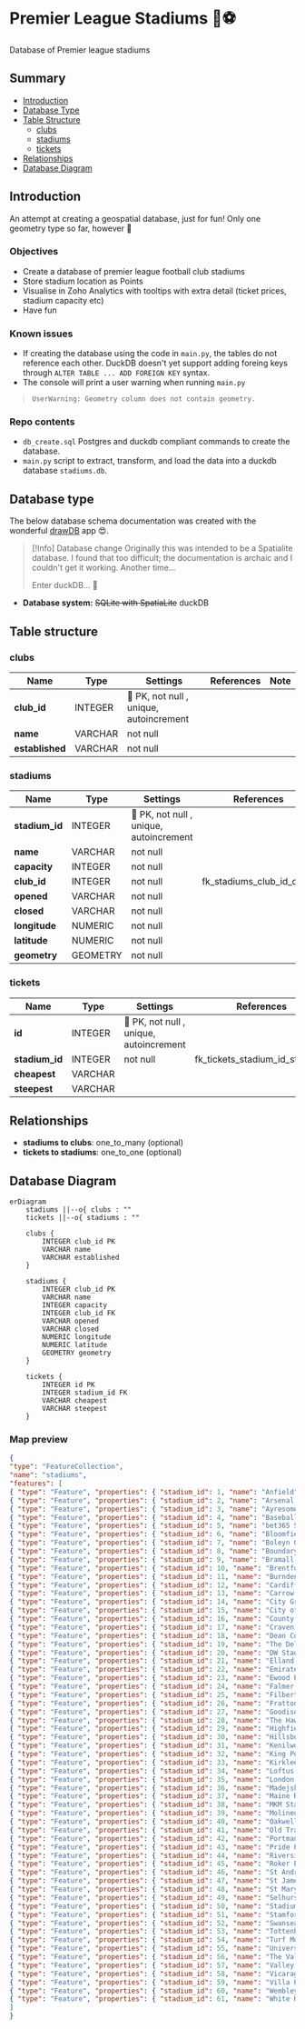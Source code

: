 # Premier League Stadiums 🥅⚽

Database of Premier league stadiums

## Summary

- [Introduction](#introduction)
- [Database Type](#database-type)
- [Table Structure](#table-structure)
	- [clubs](#clubs)
	- [stadiums](#stadiums)
	- [tickets](#tickets)
- [Relationships](#relationships)
- [Database Diagram](#database-Diagram)

## Introduction
An attempt at creating a geospatial database, just for fun! Only one geometry type so far, however 🤔

### Objectives
- Create a database of premier league football club stadiums
- Store stadium location as Points
- Visualise in Zoho Analytics with tooltips with extra detail (ticket prices, stadium capacity etc)
- Have fun

### Known issues
- If creating the database using the code in `main.py`, the tables do not reference each other. DuckDB doesn't yet support adding foreing keys through `ALTER TABLE ... ADD FOREIGN KEY` syntax.
- The console will print a user warning when running `main.py` 
> `UserWarning: Geometry column does not contain geometry.`

### Repo contents
- `db_create.sql` Postgres and duckdb compliant commands to create the database.
- `main.py` script to extract, transform, and load the data into a duckdb database `stadiums.db`.


## Database type
The below database schema documentation was created with the wonderful [drawDB](https://drawdb.vercel.app/editor) app 😍. 

> [!Info] Database change
> Originally this was intended to be a Spatialite database. I found that too difficult; the documentation is archaic and I couldn't get it working. Another time...  
>   
> Enter duckDB... 🦆


- **Database system:** ~~SQLite with SpatiaLite~~ duckDB
## Table structure

### clubs

| Name        | Type          | Settings                      | References                    | Note                           |
|-------------|---------------|-------------------------------|-------------------------------|--------------------------------|
| **club_id** | INTEGER | 🔑 PK, not null , unique, autoincrement |  | |
| **name** | VARCHAR | not null  |  | |
| **established** | VARCHAR | not null  |  | | 


### stadiums

| Name        | Type          | Settings                      | References                    | Note                           |
|-------------|---------------|-------------------------------|-------------------------------|--------------------------------|
| **stadium_id** | INTEGER | 🔑 PK, not null , unique, autoincrement |  | |
| **name** | VARCHAR | not null  |  | |
| **capacity** | INTEGER | not null  |  | |
| **club_id** | INTEGER | not null  | fk_stadiums_club_id_clubs | |
| **opened** | VARCHAR | not null  |  | |
| **closed** | VARCHAR | not null  |  | |
| **longitude** | NUMERIC | not null |  | |
| **latitude** | NUMERIC | not null |  | |
| **geometry** | GEOMETRY | not null  |  | | 


### tickets

| Name        | Type          | Settings                      | References                    | Note                           |
|-------------|---------------|-------------------------------|-------------------------------|--------------------------------|
| **id** | INTEGER | 🔑 PK, not null , unique, autoincrement |  | |
| **stadium_id** | INTEGER | not null  | fk_tickets_stadium_id_stadiums | |
| **cheapest** | VARCHAR | |  | | 
| **steepest** | VARCHAR | |  | | 


## Relationships

- **stadiums to clubs**: one_to_many (optional)
- **tickets to stadiums**: one_to_one (optional)

## Database Diagram

```mermaid
erDiagram
	stadiums ||--o{ clubs : ""
	tickets ||--o{ stadiums : ""

	clubs {
		INTEGER club_id PK
		VARCHAR name
		VARCHAR established
	}

	stadiums {
		INTEGER club_id PK
		VARCHAR name
		INTEGER capacity 
		INTEGER club_id FK
		VARCHAR opened
		VARCHAR closed
		NUMERIC longitude
		NUMERIC latitude
		GEOMETRY geometry
	}

	tickets {
		INTEGER id PK
		INTEGER stadium_id FK
		VARCHAR cheapest
		VARCHAR steepest
	}
```

### Map preview
```geojson
{
"type": "FeatureCollection",
"name": "stadiums",
"features": [
{ "type": "Feature", "properties": { "stadium_id": 1, "name": "Anfield", "club_id": 1, "opened": "1884", "closed": "nan", "capacity": "61276", "latitude": "53.43083", "longitude": "-2.96083", "geometry": "POINT (-2.96083 53.43083)" }, "geometry": null },
{ "type": "Feature", "properties": { "stadium_id": 2, "name": "Arsenal Stadium (also known as Highbury)", "club_id": 2, "opened": "1913", "closed": "2006", "capacity": "38419", "latitude": "51.55778", "longitude": "-0.10278", "geometry": "POINT (-0.10278 51.55778)" }, "geometry": null },
{ "type": "Feature", "properties": { "stadium_id": 3, "name": "Ayresome Park", "club_id": 3, "opened": "1903", "closed": "1995", "capacity": "26667", "latitude": "54.56417", "longitude": "-1.24694", "geometry": "POINT (-1.24694 54.56417)" }, "geometry": null },
{ "type": "Feature", "properties": { "stadium_id": 4, "name": "Baseball Ground", "club_id": 4, "opened": "1892", "closed": "2004", "capacity": "18300", "latitude": "52.90472", "longitude": "-1.46861", "geometry": "POINT (-1.46861 52.90472)" }, "geometry": null },
{ "type": "Feature", "properties": { "stadium_id": 5, "name": "bet365 Stadium Formerly Britannia Stadium", "club_id": 5, "opened": "1997", "closed": "nan", "capacity": "30089", "latitude": "52.98833", "longitude": "-2.17556", "geometry": "POINT (-2.17556 52.98833)" }, "geometry": null },
{ "type": "Feature", "properties": { "stadium_id": 6, "name": "Bloomfield Road", "club_id": 6, "opened": "1899", "closed": "nan", "capacity": "16220", "latitude": "53.80472", "longitude": "-3.04806", "geometry": "POINT (-3.04806 53.80472)" }, "geometry": null },
{ "type": "Feature", "properties": { "stadium_id": 7, "name": "Boleyn Ground (also known as Upton Park)", "club_id": 7, "opened": "1904", "closed": "2016", "capacity": "35345", "latitude": "51.53194", "longitude": "-0.03944", "geometry": "POINT (-0.03944 51.53194)" }, "geometry": null },
{ "type": "Feature", "properties": { "stadium_id": 8, "name": "Boundary Park", "club_id": 8, "opened": "1904", "closed": "nan", "capacity": "13559", "latitude": "53.55528", "longitude": "-2.12861", "geometry": "POINT (-2.12861 53.55528)" }, "geometry": null },
{ "type": "Feature", "properties": { "stadium_id": 9, "name": "Bramall Lane", "club_id": 9, "opened": "1855", "closed": "nan", "capacity": "32050", "latitude": "53.37028", "longitude": "-1.47083", "geometry": "POINT (-1.47083 53.37028)" }, "geometry": null },
{ "type": "Feature", "properties": { "stadium_id": 10, "name": "Brentford Community Stadium", "club_id": 10, "opened": "2020", "closed": "nan", "capacity": "17250", "latitude": "51.49082", "longitude": "-0.28870", "geometry": "POINT (-0.2887 51.49082)" }, "geometry": null },
{ "type": "Feature", "properties": { "stadium_id": 11, "name": "Burnden Park", "club_id": 11, "opened": "1895", "closed": "1997", "capacity": "22616", "latitude": "53.56889", "longitude": "-2.41611", "geometry": "POINT (-2.41611 53.56889)" }, "geometry": null },
{ "type": "Feature", "properties": { "stadium_id": 12, "name": "Cardiff City Stadium", "club_id": 12, "opened": "2009", "closed": "nan", "capacity": "33280", "latitude": "51.47278", "longitude": "-3.20306", "geometry": "POINT (-3.20306 51.47278)" }, "geometry": null },
{ "type": "Feature", "properties": { "stadium_id": 13, "name": "Carrow Road", "club_id": 13, "opened": "1935", "closed": "nan", "capacity": "27359", "latitude": "52.62222", "longitude": "-1.30917", "geometry": "POINT (-1.30917 52.62222)" }, "geometry": null },
{ "type": "Feature", "properties": { "stadium_id": 14, "name": "City Ground", "club_id": 14, "opened": "1898", "closed": "nan", "capacity": "30404", "latitude": "52.94000", "longitude": "-1.13278", "geometry": "POINT (-1.13278 52.94)" }, "geometry": null },
{ "type": "Feature", "properties": { "stadium_id": 15, "name": "City of Manchester Stadium", "club_id": 15, "opened": "2003", "closed": "nan", "capacity": "52900", "latitude": "53.48306", "longitude": "-2.20028", "geometry": "POINT (-2.20028 53.48306)" }, "geometry": null },
{ "type": "Feature", "properties": { "stadium_id": 16, "name": "County Ground", "club_id": 16, "opened": "1895", "closed": "nan", "capacity": "14700", "latitude": "51.56444", "longitude": "-1.77056", "geometry": "POINT (-1.77056 51.56444)" }, "geometry": null },
{ "type": "Feature", "properties": { "stadium_id": 17, "name": "Craven Cottage", "club_id": 17, "opened": "1896", "closed": "nan", "capacity": "24500", "latitude": "51.47500", "longitude": "-0.22167", "geometry": "POINT (-0.22167 51.475)" }, "geometry": null },
{ "type": "Feature", "properties": { "stadium_id": 18, "name": "Dean Court", "club_id": 18, "opened": "1910", "closed": "nan", "capacity": "11307", "latitude": "50.73528", "longitude": "-1.83833", "geometry": "POINT (-1.83833 50.73528)" }, "geometry": null },
{ "type": "Feature", "properties": { "stadium_id": 19, "name": "The Dell", "club_id": 19, "opened": "1898", "closed": "2001", "capacity": "15200", "latitude": "50.91472", "longitude": "-1.41306", "geometry": "POINT (-1.41306 50.91472)" }, "geometry": null },
{ "type": "Feature", "properties": { "stadium_id": 20, "name": "DW Stadium Formerly JJB Stadium", "club_id": 20, "opened": "1999", "closed": "nan", "capacity": "25138", "latitude": "53.54750", "longitude": "-2.65417", "geometry": "POINT (-2.65417 53.5475)" }, "geometry": null },
{ "type": "Feature", "properties": { "stadium_id": 21, "name": "Elland Road", "club_id": 21, "opened": "1897", "closed": "nan", "capacity": "37608", "latitude": "53.77778", "longitude": "-1.57222", "geometry": "POINT (-1.57222 53.77778)" }, "geometry": null },
{ "type": "Feature", "properties": { "stadium_id": 22, "name": "Emirates Stadium", "club_id": 22, "opened": "2006", "closed": "nan", "capacity": "60704", "latitude": "51.55500", "longitude": "-0.10861", "geometry": "POINT (-0.10861 51.555)" }, "geometry": null },
{ "type": "Feature", "properties": { "stadium_id": 23, "name": "Ewood Park", "club_id": 23, "opened": "1890", "closed": "nan", "capacity": "31367", "latitude": "53.72861", "longitude": "-2.48917", "geometry": "POINT (-2.48917 53.72861)" }, "geometry": null },
{ "type": "Feature", "properties": { "stadium_id": 24, "name": "Falmer Stadium", "club_id": 24, "opened": "2011", "closed": "nan", "capacity": "31876", "latitude": "50.86182", "longitude": "-0.08327", "geometry": "POINT (-0.08327 50.86182)" }, "geometry": null },
{ "type": "Feature", "properties": { "stadium_id": 25, "name": "Filbert Street", "club_id": 25, "opened": "1891", "closed": "2002", "capacity": "22000", "latitude": "52.62361", "longitude": "-1.14056", "geometry": "POINT (-1.14056 52.62361)" }, "geometry": null },
{ "type": "Feature", "properties": { "stadium_id": 26, "name": "Fratton Park", "club_id": 26, "opened": "1898", "closed": "nan", "capacity": "20978", "latitude": "50.79639", "longitude": "-1.06389", "geometry": "POINT (-1.06389 50.79639)" }, "geometry": null },
{ "type": "Feature", "properties": { "stadium_id": 27, "name": "Goodison Park", "club_id": 27, "opened": "1892", "closed": "nan", "capacity": "39414", "latitude": "53.43889", "longitude": "-2.96639", "geometry": "POINT (-2.96639 53.43889)" }, "geometry": null },
{ "type": "Feature", "properties": { "stadium_id": 28, "name": "The Hawthorns", "club_id": 28, "opened": "1900", "closed": "nan", "capacity": "26445", "latitude": "52.50917", "longitude": "-1.96389", "geometry": "POINT (-1.96389 52.50917)" }, "geometry": null },
{ "type": "Feature", "properties": { "stadium_id": 29, "name": "Highfield Road", "club_id": 29, "opened": "1899", "closed": "2005", "capacity": "23489", "latitude": "52.41194", "longitude": "-1.49000", "geometry": "POINT (-1.49 52.41194)" }, "geometry": null },
{ "type": "Feature", "properties": { "stadium_id": 30, "name": "Hillsborough Stadium", "club_id": 30, "opened": "1899", "closed": "nan", "capacity": "39812", "latitude": "53.41139", "longitude": "-1.50056", "geometry": "POINT (-1.50056 53.41139)" }, "geometry": null },
{ "type": "Feature", "properties": { "stadium_id": 31, "name": "Kenilworth Road", "club_id": 31, "opened": "1905", "closed": "nan", "capacity": "10265", "latitude": "51.88417", "longitude": "-0.43167", "geometry": "POINT (-0.43167 51.88417)" }, "geometry": null },
{ "type": "Feature", "properties": { "stadium_id": 32, "name": "King Power Stadium Formerly Walkers Stadium", "club_id": 32, "opened": "2002", "closed": "nan", "capacity": "32259", "latitude": "52.62028", "longitude": "-1.14222", "geometry": "POINT (-1.14222 52.62028)" }, "geometry": null },
{ "type": "Feature", "properties": { "stadium_id": 33, "name": "Kirklees Stadium", "club_id": 33, "opened": "1994", "closed": "nan", "capacity": "24500", "latitude": "53.65417", "longitude": "-1.76833", "geometry": "POINT (-1.76833 53.65417)" }, "geometry": null },
{ "type": "Feature", "properties": { "stadium_id": 34, "name": "Loftus Road", "club_id": 34, "opened": "1904", "closed": "nan", "capacity": "18439", "latitude": "51.50917", "longitude": "-0.23222", "geometry": "POINT (-0.23222 51.50917)" }, "geometry": null },
{ "type": "Feature", "properties": { "stadium_id": 35, "name": "London Stadium Formerly Olympic Stadium", "club_id": 35, "opened": "2016[29]", "closed": "nan", "capacity": "62500", "latitude": "51.53861", "longitude": "-0.01639", "geometry": "POINT (-0.01639 51.53861)" }, "geometry": null },
{ "type": "Feature", "properties": { "stadium_id": 36, "name": "Madejski Stadium", "club_id": 36, "opened": "1998", "closed": "nan", "capacity": "24161", "latitude": "51.42222", "longitude": "-0.98278", "geometry": "POINT (-0.98278 51.42222)" }, "geometry": null },
{ "type": "Feature", "properties": { "stadium_id": 37, "name": "Maine Road", "club_id": 37, "opened": "1923", "closed": "2003", "capacity": "35150", "latitude": "53.45111", "longitude": "-2.23528", "geometry": "POINT (-2.23528 53.45111)" }, "geometry": null },
{ "type": "Feature", "properties": { "stadium_id": 38, "name": "MKM Stadium Formerly KCOM Stadium", "club_id": 38, "opened": "2002", "closed": "nan", "capacity": "25400", "latitude": "53.74611", "longitude": "-0.36750", "geometry": "POINT (-0.3675 53.74611)" }, "geometry": null },
{ "type": "Feature", "properties": { "stadium_id": 39, "name": "Molineux Stadium", "club_id": 39, "opened": "1889", "closed": "nan", "capacity": "31750", "latitude": "52.59028", "longitude": "-2.13028", "geometry": "POINT (-2.13028 52.59028)" }, "geometry": null },
{ "type": "Feature", "properties": { "stadium_id": 40, "name": "Oakwell", "club_id": 40, "opened": "1887", "closed": "nan", "capacity": "23009", "latitude": "53.55222", "longitude": "-1.46750", "geometry": "POINT (-1.4675 53.55222)" }, "geometry": null },
{ "type": "Feature", "properties": { "stadium_id": 41, "name": "Old Trafford", "club_id": 41, "opened": "1910", "closed": "nan", "capacity": "74197", "latitude": "53.46306", "longitude": "-2.29139", "geometry": "POINT (-2.29139 53.46306)" }, "geometry": null },
{ "type": "Feature", "properties": { "stadium_id": 42, "name": "Portman Road", "club_id": 42, "opened": "1884", "closed": "nan", "capacity": "29813", "latitude": "52.05500", "longitude": "-1.14472", "geometry": "POINT (-1.14472 52.055)" }, "geometry": null },
{ "type": "Feature", "properties": { "stadium_id": 43, "name": "Pride Park Stadium", "club_id": 43, "opened": "1997", "closed": "nan", "capacity": "33597", "latitude": "52.91500", "longitude": "-1.44722", "geometry": "POINT (-1.44722 52.915)" }, "geometry": null },
{ "type": "Feature", "properties": { "stadium_id": 44, "name": "Riverside Stadium", "club_id": 44, "opened": "1995", "closed": "nan", "capacity": "33746", "latitude": "54.57833", "longitude": "-1.21694", "geometry": "POINT (-1.21694 54.57833)" }, "geometry": null },
{ "type": "Feature", "properties": { "stadium_id": 45, "name": "Roker Park", "club_id": 45, "opened": "1898", "closed": "1997", "capacity": "22500", "latitude": "54.92139", "longitude": "-1.37556", "geometry": "POINT (-1.37556 54.92139)" }, "geometry": null },
{ "type": "Feature", "properties": { "stadium_id": 46, "name": "St Andrew's", "club_id": 46, "opened": "1906", "closed": "nan", "capacity": "30079", "latitude": "52.47583", "longitude": "-1.86806", "geometry": "POINT (-1.86806 52.47583)" }, "geometry": null },
{ "type": "Feature", "properties": { "stadium_id": 47, "name": "St James' Park", "club_id": 47, "opened": "1880", "closed": "nan", "capacity": "52258", "latitude": "54.97556", "longitude": "-1.62167", "geometry": "POINT (-1.62167 54.97556)" }, "geometry": null },
{ "type": "Feature", "properties": { "stadium_id": 48, "name": "St Mary's Stadium", "club_id": 48, "opened": "2001", "closed": "nan", "capacity": "32384", "latitude": "50.90583", "longitude": "-1.39111", "geometry": "POINT (-1.39111 50.90583)" }, "geometry": null },
{ "type": "Feature", "properties": { "stadium_id": 49, "name": "Selhurst Park", "club_id": 49, "opened": "1924", "closed": "nan", "capacity": "25194", "latitude": "51.39833", "longitude": "-0.08556", "geometry": "POINT (-0.08556 51.39833)" }, "geometry": null },
{ "type": "Feature", "properties": { "stadium_id": 50, "name": "Stadium of Light", "club_id": 50, "opened": "1997", "closed": "nan", "capacity": "48707", "latitude": "54.91444", "longitude": "-1.38833", "geometry": "POINT (-1.38833 54.91444)" }, "geometry": null },
{ "type": "Feature", "properties": { "stadium_id": 51, "name": "Stamford Bridge", "club_id": 51, "opened": "1877", "closed": "nan", "capacity": "40173", "latitude": "51.48167", "longitude": "-0.19111", "geometry": "POINT (-0.19111 51.48167)" }, "geometry": null },
{ "type": "Feature", "properties": { "stadium_id": 52, "name": "Swansea.com Stadium Formerly Liberty Stadium", "club_id": 52, "opened": "2005", "closed": "nan", "capacity": "20937", "latitude": "51.64278", "longitude": "-3.93472", "geometry": "POINT (-3.93472 51.64278)" }, "geometry": null },
{ "type": "Feature", "properties": { "stadium_id": 53, "name": "Tottenham Hotspur Stadium", "club_id": 53, "opened": "2019", "closed": "nan", "capacity": "62850", "latitude": "51.60472", "longitude": "-0.06639", "geometry": "POINT (-0.06639 51.60472)" }, "geometry": null },
{ "type": "Feature", "properties": { "stadium_id": 54, "name": "Turf Moor", "club_id": 54, "opened": "1883", "closed": "nan", "capacity": "21744", "latitude": "53.78917", "longitude": "-2.23028", "geometry": "POINT (-2.23028 53.78917)" }, "geometry": null },
{ "type": "Feature", "properties": { "stadium_id": 55, "name": "University of Bolton Stadium Formerly Reebok Stadium and Macron Stadium", "club_id": 55, "opened": "1997", "closed": "nan", "capacity": "28723", "latitude": "53.58056", "longitude": "-2.53556", "geometry": "POINT (-2.53556 53.58056)" }, "geometry": null },
{ "type": "Feature", "properties": { "stadium_id": 56, "name": "The Valley", "club_id": 56, "opened": "1919", "closed": "nan", "capacity": "27111", "latitude": "51.48639", "longitude": "-0.03639", "geometry": "POINT (-0.03639 51.48639)" }, "geometry": null },
{ "type": "Feature", "properties": { "stadium_id": 57, "name": "Valley Parade", "club_id": 57, "opened": "1886", "closed": "nan", "capacity": "25136", "latitude": "53.80417", "longitude": "-1.75889", "geometry": "POINT (-1.75889 53.80417)" }, "geometry": null },
{ "type": "Feature", "properties": { "stadium_id": 58, "name": "Vicarage Road", "club_id": 58, "opened": "1922", "closed": "nan", "capacity": "22200", "latitude": "51.65000", "longitude": "-0.40167", "geometry": "POINT (-0.40167 51.65)" }, "geometry": null },
{ "type": "Feature", "properties": { "stadium_id": 59, "name": "Villa Park", "club_id": 59, "opened": "1897", "closed": "nan", "capacity": "42918", "latitude": "52.50917", "longitude": "-1.88472", "geometry": "POINT (-1.88472 52.50917)" }, "geometry": null },
{ "type": "Feature", "properties": { "stadium_id": 60, "name": "Wembley Stadium", "club_id": 60, "opened": "2007", "closed": "nan", "capacity": "90000", "latitude": "51.55583", "longitude": "-0.27972", "geometry": "POINT (-0.27972 51.55583)" }, "geometry": null },
{ "type": "Feature", "properties": { "stadium_id": 61, "name": "White Hart Lane", "club_id": 61, "opened": "1899", "closed": "2017", "capacity": "36284", "latitude": "51.60333", "longitude": "-0.06583", "geometry": "POINT (-0.06583 51.60333)" }, "geometry": null }
]
}
```
